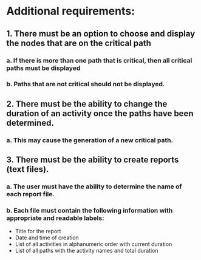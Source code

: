 # Additional requirements:

## 1. There must be an option to choose and display the nodes that are on the critical path
### a. If there is more than one path that is critical, then all critical paths must be displayed
### b. Paths that are not critical should not be displayed.

## 2. There must be the ability to change the duration of an activity once the paths have been determined. 
### a. This may cause the generation of a new critical path.

## 3. There must be the ability to create reports (text files). 
### a. The user must have the ability to determine the name of each report file. 
### b. Each file must contain the following information with appropriate and readable labels:
- Title for the report
- Date and time of creation
- List of all activities in alphanumeric order with current duration
- List of all paths with the activity names and total duration
